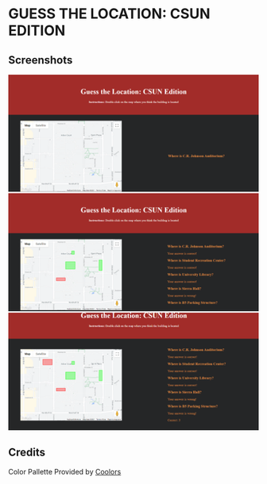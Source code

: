 # GUESS THE LOCATION: CSUN EDITION
## Screenshots  
![image](https://github.com/kyledeguzmanx/fDev-website-guessLocation/blob/main/images/screen1.png)  
![image](https://github.com/kyledeguzmanx/fDev-website-guessLocation/blob/main/images/screen2.png)  
![image](https://github.com/kyledeguzmanx/fDev-website-guessLocation/blob/main/images/screen3.png)  

## Credits  
Color Pallette Provided by [Coolors](https://coolors.co/d1ccdc-e08e45-252627-a22c29-a93f55)
